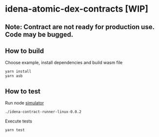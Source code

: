 # idena-atomic-dex-contracts [WIP]
## Note: Contract are not ready for production use. Code may be bugged.


## How to build

Choose example, install dependencies  and build wasm file
```sh
yarn install
yarn asb
```

## How to test

Run node [simulator](https://github.com/idena-network/idena-contract-runner)
```sh
./idena-contract-runner-linux-0.0.2
```
Execute tests

```sh
yarn test
```
